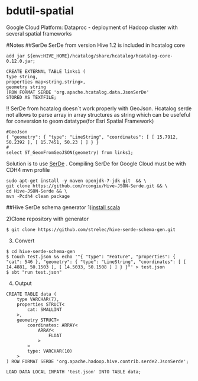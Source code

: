 # bdutil-spatial
 Google Cloud Platform: Dataproc - deployment of Hadoop cluster with several spatial frameworks






#Notes
##SerDe
SerDe from version Hive 1.2 is included in hcatalog core
```
add jar ${env:HIVE_HOME}/hcatalog/share/hcatalog/hcatalog-core-0.12.0.jar;
```
```
CREATE EXTERNAL TABLE links1 (
type string,
properties map<string,string>,
geometry string
)ROW FORMAT SERDE 'org.apache.hcatalog.data.JsonSerDe'
STORED AS TEXTFILE;
```
!! SerDe from hcatalog doesn`t work properly with GeoJson. Hcatalog serde not allows to parse array in array structures as string which can be usefeful for conversion to geom datatype(for Esri Spatial Framework)
```
#GeoJson
{ "geometry": { "type": "LineString", "coordinates": [ [ 15.7912, 50.2392 ], [ 15.7451, 50.23 ] ] } }
#
select ST_GeomFromGeoJSON(geometry) from links1;
```

Solution is to use [SerDe](https://github.com/rcongiu/Hive-JSON-Serde) .
Compiling SerDe for Google Cloud must be with CDH4 mvn profile
```
sudo apt-get install -y maven openjdk-7-jdk git  && \
git clone https://github.com/rcongiu/Hive-JSON-Serde.git && \
cd Hive-JSON-Serde && \
mvn -Pcdh4 clean package
```

##Hive SerDe schema generator
1)[install scala](http://www.scala-sbt.org/download.html)

2)Clone repository with generator
```
$ git clone https://github.com/strelec/hive-serde-schema-gen.git
```

3) Convert
```
$ cd hive-serde-schema-gen
$ touch test.json && echo '"{ "type": "Feature", "properties": { "cat": 546 }, "geometry": { "type": "LineString", "coordinates": [ [ 14.4881, 50.1503 ], [ 14.5033, 50.1508 ] ] } }"' > test.json
$ sbt "run test.json"
```

4) Output
```
CREATE TABLE data (
	type VARCHAR(7),
	properties STRUCT<
		cat: SMALLINT
	>,
	geometry STRUCT<
		coordinates: ARRAY<
			ARRAY<
				FLOAT
			>
		>
		type: VARCHAR(10)
	>
) ROW FORMAT SERDE 'org.apache.hadoop.hive.contrib.serde2.JsonSerde';

LOAD DATA LOCAL INPATH 'test.json' INTO TABLE data;
```


